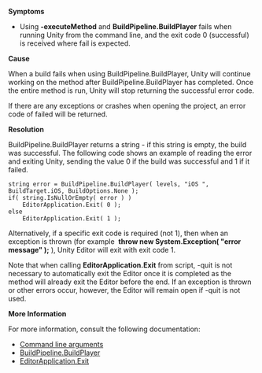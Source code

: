 

**Symptoms**


- Using  **-executeMethod**  and  **BuildPipeline.BuildPlayer**  fails when running Unity from the command line, and the exit code 0 (successful) is received where fail is expected.

**Cause**

When a build fails when using BuildPipeline.BuildPlayer, Unity will continue working on the method after BuildPipeline.BuildPlayer has completed. Once the entire method is run, Unity will stop returning the successful error code.

If there are any exceptions or crashes when opening the project, an error code of failed will be returned.

**Resolution**



BuildPipeline.BuildPlayer returns a string - if this string is empty, the build was successful. The following code shows an example of reading the error and exiting Unity, sending the value 0 if the build was successful and 1 if it failed.


```
string error = BuildPipeline.BuildPlayer( levels, "iOS ", BuildTarget.iOS, BuildOptions.None );
if( string.IsNullOrEmpty( error ) )
    EditorApplication.Exit( 0 );
else
    EditorApplication.Exit( 1 );

```
Alternatively, if a specific exit code is required (not 1), then when an exception is thrown (for example  **throw new System.Exception( "error message" );** ), Unity Editor will exit with exit code 1.

Note that when calling  **EditorApplication.Exit**  from script, -quit is not necessary to automatically exit the Editor once it is completed as the method will already exit the Editor before the end. If an exception is thrown or other errors occur, however, the Editor will remain open if -quit is not used.

**More Information**

For more information, consult the following documentation:


- [Command line arguments](http://docs.unity3d.com/Manual/CommandLineArguments.html)
- [BuildPipeline.BuildPlayer](https://docs.unity3d.com/ScriptReference/BuildPipeline.BuildPlayer.html)
- [EditorApplication.Exit](http://docs.unity3d.com/ScriptReference/EditorApplication.Exit.html)

